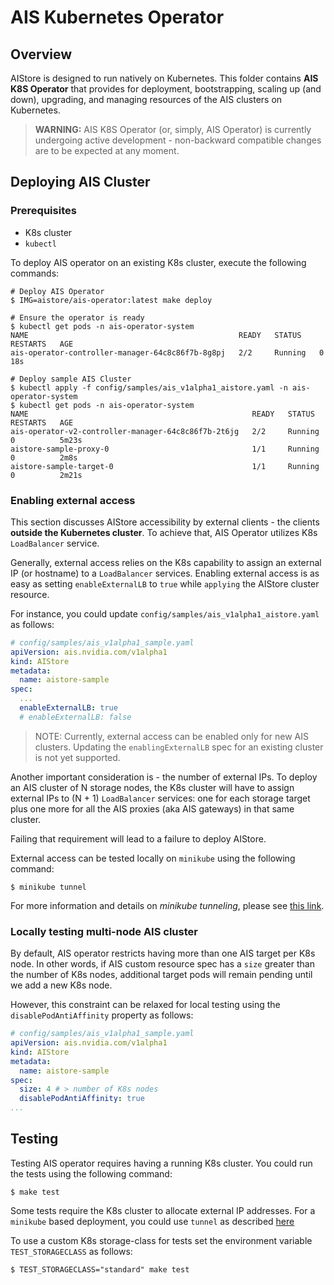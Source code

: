 # AIS Kubernetes Operator

## Overview
AIStore is designed to run natively on Kubernetes.
This folder contains **AIS K8S Operator** that provides for deployment, bootstrapping, scaling up (and down), upgrading, and managing resources of the AIS clusters on Kubernetes.

> **WARNING:** AIS K8S Operator (or, simply, AIS Operator) is currently undergoing active development - non-backward compatible changes are to be expected at any moment.

## Deploying AIS Cluster
### Prerequisites
* K8s cluster
* `kubectl`

To deploy AIS operator on an existing K8s cluster, execute the following commands:
```console
# Deploy AIS Operator
$ IMG=aistore/ais-operator:latest make deploy

# Ensure the operator is ready
$ kubectl get pods -n ais-operator-system
NAME                                               READY   STATUS    RESTARTS   AGE
ais-operator-controller-manager-64c8c86f7b-8g8pj   2/2     Running   0          18s

# Deploy sample AIS Cluster
$ kubectl apply -f config/samples/ais_v1alpha1_aistore.yaml -n ais-operator-system
$ kubectl get pods -n ais-operator-system
NAME                                                  READY   STATUS    RESTARTS   AGE
ais-operator-v2-controller-manager-64c8c86f7b-2t6jg   2/2     Running   0          5m23s
aistore-sample-proxy-0                                1/1     Running   0          2m8s
aistore-sample-target-0                               1/1     Running   0          2m21s
```

### Enabling external access

This section discusses AIStore accessibility by external clients - the clients **outside the Kubernetes cluster**.
To achieve that, AIS Operator utilizes K8s `LoadBalancer` service.

Generally, external access relies on the K8s capability to assign an external IP (or hostname) to a `LoadBalancer` services.
Enabling external access is as easy as setting `enableExternalLB` to `true` while `applying` the AIStore cluster resource.

For instance, you could update `config/samples/ais_v1alpha1_aistore.yaml` as follows:

```yaml
# config/samples/ais_v1alpha1_sample.yaml
apiVersion: ais.nvidia.com/v1alpha1
kind: AIStore
metadata:
  name: aistore-sample
spec:
  ...
  enableExternalLB: true
  # enableExternalLB: false
```

> NOTE: Currently, external access can be enabled only for new AIS clusters. Updating the `enablingExternalLB` spec for an existing cluster is not yet supported.

Another important consideration is - the number of external IPs.
To deploy an AIS cluster of N storage nodes, the K8s cluster will have to assign external IPs to (N + 1) `LoadBalancer` services: one for each storage target plus one more for all the AIS proxies (aka AIS gateways) in that same cluster.

Failing that requirement will lead to a failure to deploy AIStore.

External access can be tested locally on `minikube` using the following command:

```console
$ minikube tunnel
```

For more information and details on *minikube tunneling*, please see [this link](https://minikube.sigs.K8s.io/docs/commands/tunnel/).


### Locally testing multi-node AIS cluster

By default, AIS operator restricts having more than one AIS target per K8s node. In other words, if AIS custom resource spec has a `size` greater than the number of K8s nodes, additional target pods will remain pending until we add a new K8s node.

However, this constraint can be relaxed for local testing using the `disablePodAntiAffinity` property as follows:

```yaml
# config/samples/ais_v1alpha1_sample.yaml
apiVersion: ais.nvidia.com/v1alpha1
kind: AIStore
metadata:
  name: aistore-sample
spec:
  size: 4 # > number of K8s nodes
  disablePodAntiAffinity: true
...
```

## Testing

Testing AIS operator requires having a running K8s cluster. You could run the tests using the following command:

```console
$ make test
```
Some tests require the K8s cluster to allocate external IP addresses. For a `minikube` based deployment, you could use `tunnel` as described [here](#enabling-external-access)

To use a custom K8s storage-class for tests set the environment variable `TEST_STORAGECLASS` as follows:
```console
$ TEST_STORAGECLASS="standard" make test
```
